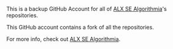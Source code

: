 This is a backup GitHub Account for all of <a href="https://github.com/ALX-SE-Algorithmia">ALX SE Algorithmia</a>'s repositories.

This GitHub account contains a fork of all the repositories.

For more info, check out <a href="https://github.com/ALX-SE-Algorithmia">ALX SE Algorithmia</a>.

<!---
Algorithmia-SE-2023/Algorithmia-SE-2023 is a ✨ special ✨ repository because its `README.md` (this file) appears on your GitHub profile.
You can click the Preview link to take a look at your changes.
--->
